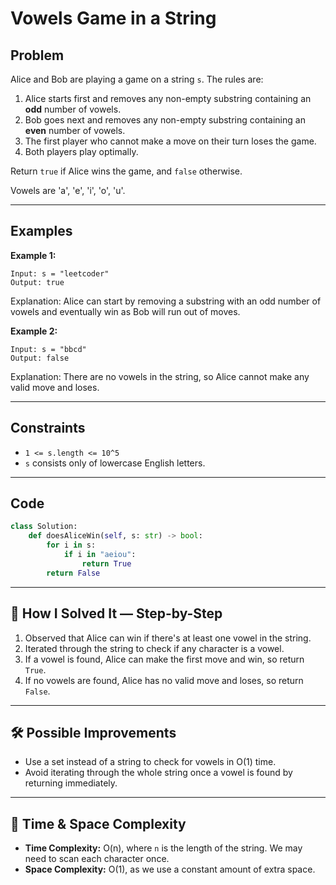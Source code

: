 # Vowels Game in a String

## Problem
Alice and Bob are playing a game on a string `s`. The rules are:

1. Alice starts first and removes any non-empty substring containing an **odd** number of vowels.
2. Bob goes next and removes any non-empty substring containing an **even** number of vowels.
3. The first player who cannot make a move on their turn loses the game.
4. Both players play optimally.

Return `true` if Alice wins the game, and `false` otherwise.

Vowels are 'a', 'e', 'i', 'o', 'u'.

---

## Examples

**Example 1:**
```
Input: s = "leetcoder"
Output: true
```
Explanation: Alice can start by removing a substring with an odd number of vowels and eventually win as Bob will run out of moves.

**Example 2:**
```
Input: s = "bbcd"
Output: false
```
Explanation: There are no vowels in the string, so Alice cannot make any valid move and loses.

---

## Constraints
- `1 <= s.length <= 10^5`
- `s` consists only of lowercase English letters.

---

## Code
```python
class Solution:
    def doesAliceWin(self, s: str) -> bool:
        for i in s:
            if i in "aeiou":
                return True
        return False
```

---

## 🧩 How I Solved It — Step-by-Step
1. Observed that Alice can win if there's at least one vowel in the string.
2. Iterated through the string to check if any character is a vowel.
3. If a vowel is found, Alice can make the first move and win, so return `True`.
4. If no vowels are found, Alice has no valid move and loses, so return `False`.

---

## 🛠️ Possible Improvements
- Use a set instead of a string to check for vowels in O(1) time.
- Avoid iterating through the whole string once a vowel is found by returning immediately.

---

## 🧠 Time & Space Complexity
- **Time Complexity:** O(n), where `n` is the length of the string. We may need to scan each character once.
- **Space Complexity:** O(1), as we use a constant amount of extra space.
